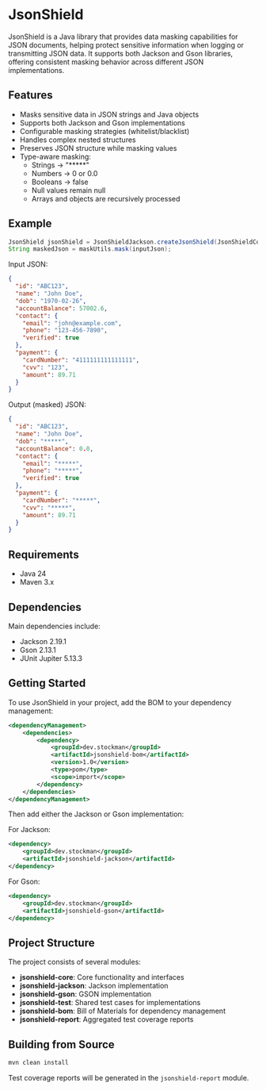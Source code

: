 # JsonShield

JsonShield is a Java library that provides data masking capabilities for JSON documents, helping protect sensitive information when logging or transmitting JSON data. It supports both Jackson and Gson libraries, offering consistent masking behavior across different JSON implementations.

## Features

- Masks sensitive data in JSON strings and Java objects
- Supports both Jackson and Gson implementations
- Configurable masking strategies (whitelist/blacklist)
- Handles complex nested structures
- Preserves JSON structure while masking values
- Type-aware masking:
    - Strings → "*****"
    - Numbers → 0 or 0.0
    - Booleans → false
    - Null values remain null
    - Arrays and objects are recursively processed

## Example

```java
JsonShield jsonShield = JsonShieldJackson.createJsonShield(JsonShieldConfiguration.useBlackListStrategy().addFields("cardNumber", "cvv", "email", "phone", "accountBalance", "dob").build());
String maskedJson = maskUtils.mask(inputJson);
```

Input JSON:

```json
{
  "id": "ABC123",
  "name": "John Doe",
  "dob": "1970-02-26",
  "accountBalance": 57002.6,
  "contact": {
    "email": "john@example.com",
    "phone": "123-456-7890",
    "verified": true
  },
  "payment": {
    "cardNumber": "4111111111111111",
    "cvv": "123",
    "amount": 89.71
  }
}
```

Output (masked) JSON:

```json
{
  "id": "ABC123",
  "name": "John Doe",
  "dob": "*****",
  "accountBalance": 0.0,
  "contact": {
    "email": "*****",
    "phone": "*****",
    "verified": true
  },
  "payment": {
    "cardNumber": "*****",
    "cvv": "*****",
    "amount": 89.71
  }
}
```

## Requirements

- Java 24
- Maven 3.x

## Dependencies

Main dependencies include:
- Jackson 2.19.1
- Gson 2.13.1
- JUnit Jupiter 5.13.3

## Getting Started

To use JsonShield in your project, add the BOM to your dependency management:

```xml
<dependencyManagement>
    <dependencies>
        <dependency>
            <groupId>dev.stockman</groupId>
            <artifactId>jsonshield-bom</artifactId>
            <version>1.0</version>
            <type>pom</type>
            <scope>import</scope>
        </dependency>
    </dependencies>
</dependencyManagement>
```

Then add either the Jackson or Gson implementation:

For Jackson:

```xml
<dependency>
    <groupId>dev.stockman</groupId>
    <artifactId>jsonshield-jackson</artifactId>
</dependency>
```

For Gson:

```xml
<dependency>
    <groupId>dev.stockman</groupId>
    <artifactId>jsonshield-gson</artifactId>
</dependency>
```

## Project Structure

The project consists of several modules:

- **jsonshield-core**: Core functionality and interfaces
- **jsonshield-jackson**: Jackson implementation
- **jsonshield-gson**: GSON implementation
- **jsonshield-test**: Shared test cases for implementations
- **jsonshield-bom**: Bill of Materials for dependency management
- **jsonshield-report**: Aggregated test coverage reports

## Building from Source

```bash
mvn clean install
```

Test coverage reports will be generated in the `jsonshield-report` module.
